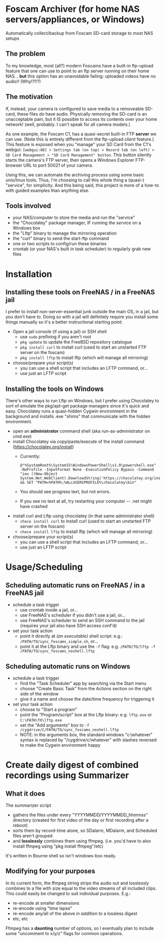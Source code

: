 # Foscam Archiver (for home NAS servers/appliances, or Windows)
Automatically collect/backup from Foscam SD-card storage to most NAS setups

## The problem
To my knowledge, most (all?) modern Foscams have a built-in ftp-upload feature that one can use to point to an ftp server running on their home NAS... **but** this option has an unavoidable failing: uploaded videos have no audio!!  (Why!?!!?)

## The motivation
If, instead, your camera is configured to save media to a removeable SD-card, these files *do* have audio. Physically removing the SD-card is an unacceptable pain, but it IS possible to access its contents over your home network! (well, probably. I can't speak for all camera models.)

As one example, the Foscam C1, has a quasi-secret built-in FTP **server** we can use. (Note this is entirely different from the ftp-upload *client* feature.) This feature is exposed when you "manage" your SD Card from the C1's webgui: `[webgui:88] > Settings tab (on top) > Record tab (on left) > SD Card Management > "SD Card Management" button`. This button silently starts the camera's FTP server, then opens a Windows Explorer FTP-browser URL to port 50021 of your camera.

Using this, we can automate the archiving process using some basic unix/linux tools. Thus, I'm choosing to call this whole thing a (quasi-) "service", for simplicity. And this being said, this project is more of a how-to with guided examples than anything else.

## Tools involved

* your NAS/computer to store the media and run the "service"
* the "Chocolatey" package manager, IF running *the service* on a Windows box
* the "Lftp" binary to manage the mirroring operation
* the "curl" binary to send the start-ftp command
* one or two scripts to config/run these binaries
* crontab (or your NAS's built in task scheduler) to regularly grab new files


# Installation

## Installing these tools on FreeNAS / in a FreeNAS jail

I prefer to install non-server-essential junk outside the main OS, in a jail, but you don't have to. Doing so with a jail will definitely require you install some things manually so it's a better instructional starting point:

* Open a jail console (if using a jail) or SSH shell
  * use `sudo` prefixing if you aren't root
  * `pkg update` to update the FreeBSD repository catalogue
  * `pkg install curl` to install curl (used to start an unstarted FTP server on the foscam)
  * `pkg install lftp` to install lftp (which will manage all mirroring)
* choose/prepare your script(s)
  * you can use a shell script that includes an LFTP command, or...
  * use just an LFTP script 
  
## Installing the tools on Windows

There's other ways to run Lftp on Windows, but I prefer using Chocolatey to sort of emulate the pkg/apt-get package managers since it's quick and easy. Chocolatey runs a quasi-hidden Cygwin environment in the background and installs .exe "shims" that communicate with the hidden environment. 

* open an **administrator** command shell (aka run-as-administrator on cmd.exe)
* install Chocolatey via copy/paste/execute of the install command (https://chocolatey.org/install)
  * Currently: 
  
        @"%SystemRoot%\System32\WindowsPowerShell\v1.0\powershell.exe" -NoProfile -InputFormat None -ExecutionPolicy Bypass -Command "iex ((New-Object System.Net.WebClient).DownloadString('https://chocolatey.org/install.ps1'))" && SET "PATH=%PATH%;%ALLUSERSPROFILE%\chocolatey\bin"
        
  * You should see progress text, but not errors.
  * If you see no text at all, try restarting your computer -- .net might have crashed
* install curl and Lftp using chocolatey (in that same administrator shell)
  * `choco install curl` to install curl (used to start an unstarted FTP server on the foscam)
  * `choco install lftp` to install lftp (which will manage all mirroring)
* choose/prepare your script(s)
  * you can use a shell script that includes an LFTP command, or...
  * use just an LFTP script   
  
  
# Usage/Scheduling


## Scheduling automatic runs on FreeNAS / in a FreeNAS jail

* schedule a task trigger
  * use crontab inside a jail, or...
  * use FreeNAS's scheduler if you didn't use a jail, or...
  * use FreeNAS's scheduler to send an SSH command to the jail (requires your jail also have SSH access conf'd)
* set your task action
  * point it directly at *(an executable)* shell script: e.g.: `/PATH/TO/sync_foscams_simple.sh`, or...
  * point it at the Lftp binary and use the `-f` flag: e.g. `/PATH/TO/lftp -f /PATH/TO/sync_foscams_noshell.lftp`

## Scheduling automatic runs on Windows

* schedule a task trigger
  * find the "Task Scheduler" app by searching via the Start menu
  * choose "Create Basic Task" from the Actions section on the right side of the window
  * give it a name and choose the date/time frequency for triggering it
* set your task action
  * choose to "Start a program"
  * point the "Program/script" box at the Lftp binary: e.g. `lftp.exe` or `C:\PATH\TO\lftp.exe`
  * set the "Add arguments" box to `-f /cygdrive/C/PATH/TO/sync_foscams_noshell.lftp`
  * NOTE: in the arguments box, the standard windows "c:\whatever" syntax is replaced by "/cygdrive/c/whatever" with slashes reversed to make the Cygwin environment happy


# Create daily digest of combined recordings using Summarizer

## What it does

The summarizer script 
* gathers the files under every "YYYYMMDD/YYYYMMDD_hhmmss" directory (created for first video of the day or first recording after a reboot) 
* sorts them by record-time alone, so SDalarm, MDalarm, and Scheduled files aren't grouped
* and **losslessly** combines them using ffmpeg. (i.e. you'd have to also install ffmpeg using "pkg install ffmpeg"/etc)

It's written in Bourne shell so isn't windows-box ready.

## Modifying for your purposes

In its current form, the ffmpeg string strips the audio out and losslessly combines to a file with size equal to the video streams of all included clips. This could easily be changed to suit individual purposes. E.g.:
* re-encode at smaller dimensions
* re-encode using "time lapse"
* re-encode any/all of the above *in addition to* a lossless digest
* etc, etc

Ffmpeg has a **daunting** number of options, so I eventually plan to include some "uncomment to x/y/z" flags for common operations.
